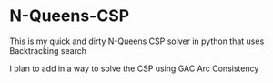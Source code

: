 # N-Queens-CSP
This is my quick and dirty N-Queens CSP solver in python that uses Backtracking search

I plan to add in a way to solve the CSP using GAC Arc Consistency
